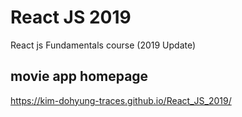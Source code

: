 # React JS 2019
React js Fundamentals course (2019 Update)

## movie app homepage
https://kim-dohyung-traces.github.io/React_JS_2019/